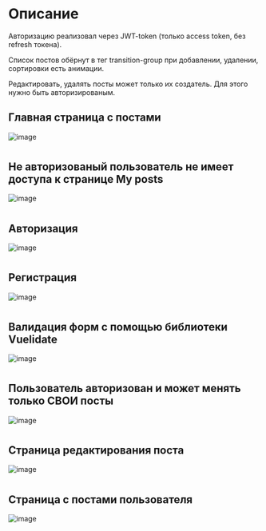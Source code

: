 # Описание
Авторизацию реализовал через JWT-token (только access token, без refresh токена).

Список постов обёрнут в тег transition-group при добавлении, удалении, сортировки есть анимации.

Редактировать, удалять посты может только их создатель. Для этого нужно быть авторизированым.

## Главная страница с постами
![image](https://github.com/H1mka/Post-app/assets/60039557/1c769a77-4dbd-4275-9ade-fdd361dbdac6)
#

## Не авторизованый пользователь не имеет доступа к странице My posts
![image](https://github.com/H1mka/Post-app/assets/60039557/f108aebe-93f8-4bff-80b9-68f283664282)
#

## Авторизация
![image](https://github.com/H1mka/Post-app/assets/60039557/1795f1e1-750f-400a-96c1-10f586a24014)
#

## Регистрация
![image](https://github.com/H1mka/Post-app/assets/60039557/b04da203-9f24-451d-86ee-65d0cca6438c)
#


## Валидация форм с помощью библиотеки Vuelidate
![image](https://github.com/H1mka/Post-app/assets/60039557/849eec9f-4090-4675-8a47-0b466cc99eea)
#

## Пользователь авторизован и может менять только СВОИ посты
![image](https://github.com/H1mka/Post-app/assets/60039557/9c734554-88c7-4802-83c1-7b7c57b68a7b)
#

## Страница редактирования поста
![image](https://github.com/H1mka/Post-app/assets/60039557/f22f66e4-215c-4fb2-95bf-cd31695e87c8)
#

## Страница с постами пользователя
![image](https://github.com/H1mka/Post-app/assets/60039557/69491ab0-0794-4243-a082-91d2aa156050)
